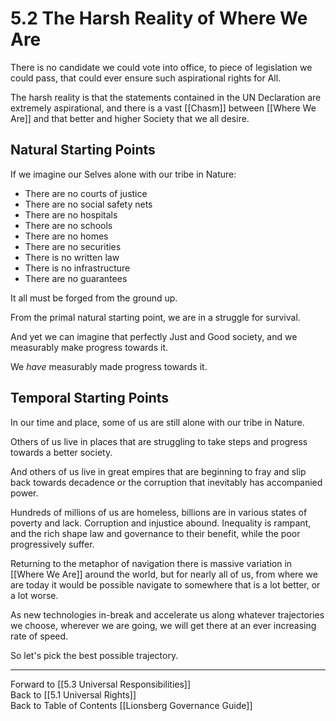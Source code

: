 # 5.2 The Harsh Reality of Where We Are
There is no candidate we could vote into office, to piece of legislation we could pass, that could ever ensure such aspirational rights for All. 

The harsh reality is that the statements contained in the UN Declaration are extremely aspirational, and there is a vast [[Chasm]] between [[Where We Are]] and that better and higher Society that we all desire. 

## Natural Starting Points
If we imagine our Selves alone with our tribe in Nature: 

- There are no courts of justice
- There are no social safety nets
- There are no hospitals 
- There are no schools 
- There are no homes 
- There are no securities 
- There is no written law 
- There is no infrastructure 
- There are no guarantees 

It all must be forged from the ground up. 

From the primal natural starting point, we are in a struggle for survival. 

And yet we can imagine that perfectly Just and Good society, and we measurably make progress towards it. 

We _have_ measurably made progress towards it. 

## Temporal Starting Points 
In our time and place, some of us are still alone with our tribe in Nature. 

Others of us live in places that are struggling to take steps and progress towards a better society. 

And others of us live in great empires that are beginning to fray and slip back towards decadence or the corruption that inevitably has accompanied power. 

Hundreds of millions of us are homeless, billions are in various states of poverty and lack. Corruption and injustice abound. Inequality is rampant, and the rich shape law and governance to their benefit, while the poor progressively suffer. 

Returning to the metaphor of navigation there is massive variation in [[Where We Are]] around the world, but for nearly all of us, from where we are today it would be possible navigate to somewhere that is a lot better, or a lot worse. 

As new technologies in-break and accelerate us along whatever trajectories we choose, wherever we are going, we will get there at an ever increasing rate of speed. 

So let's pick the best possible trajectory. 

___

Forward to [[5.3 Universal Responsibilities]]  
Back to [[5.1 Universal Rights]]     
Back to Table of Contents [[Lionsberg Governance Guide]]
